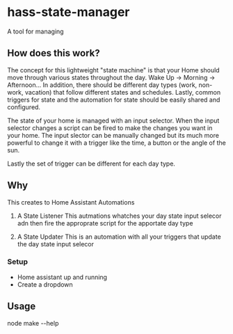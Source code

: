 # hass-state-manager

A tool for managing

## How does this work?
The concept for this lightweight "state machine" is that your Home should move through various states throughout the day. Wake Up -> Morning -> Afternoon... In addition, there should be different day types (work, non-work, vacation) that follow different states and schedules. Lastly, common triggers for state and the automation for state should be easily shared and configured.

The state of your home is managed with an input selector. When the input selector changes a script can be fired to make the changes you want in your home. The input slector can be manually changed but its much more powerful to change it with a trigger like the time, a button or the angle of the sun.

Lastly the set of trigger can be different for each day type.

## Why


This creates to Home Assistant Automations
 1. A State Listener
 This autmations whatches your day state input selecor adn then fire the approprate script for the apportate day type

 2. A State Updater
 This is an automation with all your triggers that update the day state input selecor

### Setup
- Home assistant up and running
- Create a dropdown

## Usage
node make --help
